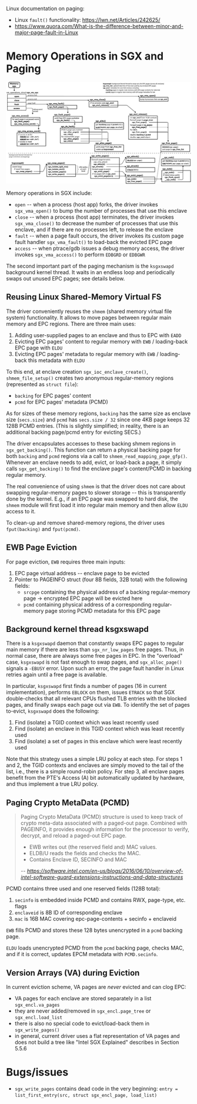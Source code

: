 
Linux documentation on paging:

* Linux `fault()` functionality: https://lwn.net/Articles/242625/
* https://www.quora.com/What-is-the-difference-between-minor-and-major-page-fault-in-Linux

# Memory Operations in SGX and Paging

![sgx-driver-paging](figs/sgx-driver-paging.png "Memory Operations in SGX and Paging")

Memory operations in SGX include:
* `open` -- when a process (host app) forks, the driver invokes `sgx_vma_open()` to bump the number of processes that use this enclave
* `close` -- when a process (host app) terminates, the driver invokes `sgx_vma_close()` to decrease the number of processes that use this enclave, and if there are no processes left, to release the enclave
* `fault` -- when a page fault occurs, the driver invokes its custom page fault handler `sgx_vma_fault()` to load-back the evicted EPC page
* `access` -- when ptrace/gdb issues a debug memory access, the driver invokes `sgx_vma_access()` to perform `EDBGRD` or `EDBGWR`

The second important part of the paging mechanism is the `ksgxswapd` background kernel thread.
It waits in an endless loop and periodically swaps out unused EPC pages; see details below.

## Reusing Linux Shared-Memory Virtual FS

The driver conveniently reuses the `shmem` (shared memory virtual file system) functionality.
It allows to move pages between regular main memory and EPC regions.
There are three main uses:
1. Adding user-supplied pages to an enclave and thus to EPC with `EADD`
2. Evicting EPC pages' content to regular memory with `EWB` / loading-back EPC page with `ELDU`
3. Evicting EPC pages' metadata to regular memory with `EWB` / loading-back this metadata with `ELDU`

To this end, at enclave creation `sgx_ioc_enclave_create()`, `shmem_file_setup()` creates two anonymous regular-memory regions (represented as `struct file`):
* `backing` for EPC pages' content
* `pcmd` for EPC pages' metadata (PCMD)

As for sizes of these memory regions, `backing` has the same size as enclave size (`secs.size`) and `pcmd` has `secs.size / 32` since one 4KB page keeps 32 128B PCMD entries. (This is slightly simplified; in reality, there is an additional backing page/pcmd entry for evicting SECS.)

The driver encapsulates accesses to these backing shmem regions in `sgx_get_backing()`.
This function can return a physical backing page for both `backing` and `pcmd` regions via a call to `shmem_read_mapping_page_gfp()`.
Whenever an enclave needs to add, evict, or load-back a page, it simply calls `sgx_get_backing()` to find the enclave page's content/PCMD in backing regular memory.

The real convenience of using `shmem` is that the driver does not care about swapping regular-memory pages to slower storage -- this is transparently done by the kernel.
E.g., if an EPC page was swapped to hard disk, the `shmem` module will first load it into regular main memory and then allow `ELDU` access to it.

To clean-up and remove shared-memory regions, the driver uses `fput(backing)` and `fput(pcmd)`.


## EWB Page Eviction

For page eviction, `EWB` requires three main inputs:
1. EPC page virtual address -- enclave page to be evicted
2. Pointer to PAGEINFO struct (four 8B fields, 32B total) with the following fields:
    - `srcpge` containing the physical address of a backing regular-memory page -> encrypted EPC page will be evicted here
    - `pcmd` containing physical address of a corresponding regular-memory page storing PCMD metadata for this EPC page

## Background kernel thread ksgxswapd

There is a `ksgxswapd` daemon that constantly swaps EPC pages to regular main memory if there are less than `sgx_nr_low_pages` free pages.
Thus, in normal case, there are always some free pages in EPC.
In the "overload" case, `ksgxswapd` is not fast enough to swap pages, and `sgx_alloc_page()` signals a `-EBUSY` error.
Upon such an error, the page fault handler in Linux retries again until a free page is available.

In particular, `ksgxswapd` first finds a number of pages (16 in current implementation), performs `EBLOCK` on them, issues `ETRACK` so that SGX double-checks that all relevant CPUs flushed TLB entries with the blocked pages, and finally swaps each page out via `EWB`.
To identify the set of pages to-evict, `ksgxswapd` does the following:
1. Find (isolate) a TGID context which was least recently used
2. Find (isolate) an enclave in this TGID context which was least recently used
3. Find (isolate) a set of pages in this enclave which were least recently used

Note that this strategy uses a simple LRU policy at each step.
For steps 1 and 2, the TGID contexts and enclaves are simply moved to the tail of the list, i.e., there is a simple round-robin policy.
For step 3, all enclave pages benefit from the PTE's Access (A) bit automatically updated by hardware, and thus implement a true LRU policy.

## Paging Crypto MetaData (PCMD)

> Paging Crypto MetaData (PCMD) structure is used to keep track of crypto meta-data associated with a paged-out page. Combined with PAGEINFO, it provides enough information for the processor to verify, decrypt, and reload a paged-out EPC page.
> - EWB writes out (the reserved field and) MAC values.
> - ELDB/U reads the fields and checks the MAC.
> - Contains Enclave ID, SECINFO and MAC
> 
> -- <cite> https://software.intel.com/en-us/blogs/2016/06/10/overview-of-intel-software-guard-extensions-instructions-and-data-structures </cite>

PCMD contains three used and one reserved fields (128B total):
1. `secinfo` is embedded inside PCMD and contains RWX, page-type, etc. flags
2. `enclaveid` is 8B ID of corresponding enclave
3. `mac` is 16B MAC covering epc-page-contents + secinfo + enclaveid

`EWB` fills PCMD and stores these 128 bytes unencrypted in a `pcmd` backing page.

`ELDU` loads unencrypted PCMD from the `pcmd` backing page, checks MAC, and if it is correct, updates EPCM metadata with `PCMD.secinfo`.

## Version Arrays (VA) during Eviction

In current eviction scheme, VA pages are *never* evicted and can clog EPC:
- VA pages for each enclave are stored separately in a list `sgx_encl.va_pages`
- they are never added/removed in `sgx_encl.page_tree` or `sgx_encl.load_list`
- there is also no special code to evict/load-back them in `sgx_write_pages()`
- in general, current driver uses a flat representation of VA pages and does not build a tree like "Intel SGX Explained" describes in Section 5.5.6


# Bugs/issues

* `sgx_write_pages` contains dead code in the very beginning: `entry = list_first_entry(src, struct sgx_encl_page, load_list)`

